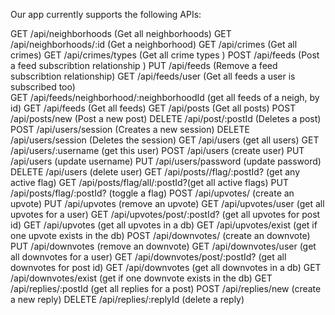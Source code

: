 Our app currently supports the following APIs:

GET /api/neighborhoods         (Get all neighborhoods)
GET /api/neighborhoods/:id     (Get a neighborhood)
GET /api/crimes                (Get all crimes)
GET /api/crimes/types          (Get all crime types )
POST /api/feeds                (Post a feed subscribtion relationship )
PUT /api/feeds                 (Remove a feed subscribtion  relationship)
GET /api/feeds/user            (Get all feeds a user is subscribed too)    
GET /api/feeds/neighborhood/:neighborhoodId (get all feeds of a neigh, by id)
GET /api/feeds                 (Get all feeds)
GET /api/posts                 (Get all posts)
POST /api/posts/new            (Post a new post)
DELETE /api/post/:postId       (Deletes a post)
POST /api/users/session        (Creates a new session)
DELETE /api/users/session      (Deletes the session)
GET /api/users                 (get all users)
GET /api/users/:username       (get this user)
POST /api/users                (create user)
PUT /api/users                 (update username)
PUT /api/users/password        (update password)
DELETE /api/users               (delete user)
GET /api/posts//flag/:postId?   (get any active flag)
GET /api/posts/flag/all/:postId?(get all active flags)
PUT /api/posts/flag/:postId?    (toggle a flag)
POST /api/upvotes/              (create an upvote)
PUT /api/upvotes                (remove an upvote)
GET /api/upvotes/user           (get all upvotes for a user)
GET /api/upvotes/post/:postId?  (get all upvotes for post id)
GET /api/upvotes                (get all upvotes in a db)
GET /api/upvotes/exist          (get if one upvote exists in the db)
POST /api/downvotes/              (create an downvote)
PUT /api/downvotes                (remove an downvote)
GET /api/downvotes/user           (get all downvotes for a user)
GET /api/downvotes/post/:postId?  (get all downvotes for post id)
GET /api/downvotes                (get all downvotes in a db)
GET /api/downvotes/exist          (get if one downvote exists in the db)
GET /api/replies/:postId        (get all replies for a post)
POST /api/replies/new           (create a new reply)
DELETE /api/replies/:replyId    (delete a reply)








